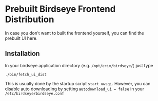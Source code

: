 
# Prebuilt Birdseye Frontend Distribution

In case you don't want to built the frontend yourself,
you can find the prebuilt UI here.


## Installation

In your birdseye application directory (e.g. `/opt/ecix/birdseye/`)
just type

    ./bin/fetch_ui_dist


This is usually done by the startup script `start_uwsgi`.
However, you can disable auto downloading by setting `autodownload_ui = false`
in your `/etc/birdseye/birdseye.conf`


